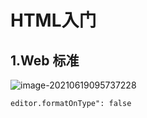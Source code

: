 # HTML入门

## 1.Web 标准

![image-20210619095737228](https://raw.githubusercontent.com/TWDH/Leetcode-From-Zero/pictures/img/image-20210619095737228.png)

 

`editor.formatOnType": false`